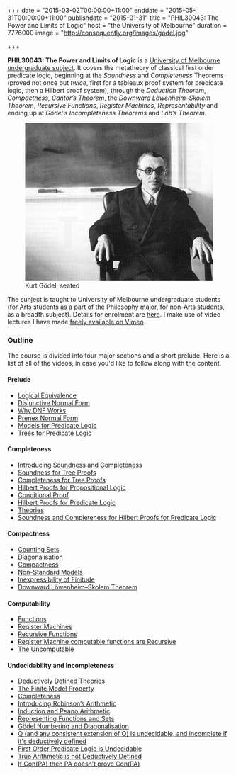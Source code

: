 +++
date = "2015-03-02T00:00:00+11:00"
enddate = "2015-05-31T00:00:00+11:00"
publishdate = "2015-01-31"
title = "PHIL30043: The Power and Limits of Logic"
host = "the University of Melbourne"
duration = 7776000
image = "http://consequently.org/images/godel.jpg"

+++

**<span class="caps">PHIL30043</span>: The Power and Limits of Logic** is a [University of Melbourne undergraduate subject](https://handbook.unimelb.edu.au/view/2015/PHIL30043). It covers the metatheory of classical first order predicate logic, beginning at the *Soundness* and *Completeness* Theorems (proved not once but *twice*, first for a tableaux proof system for predicate logic, then a Hilbert proof system), through the *Deduction Theorem*, *Compactness*, *Cantor&rsquo;s Theorem*, the *Downward L&ouml;wenheim&ndash;Skolem Theorem*, *Recursive Functions*, *Register Machines*, *Representability* and ending up at *G&ouml;del&rsquo;s Incompleteness Theorems* and *L&ouml;b&rsquo;s Theorem*.

<figure>
	<img src="/images/godel.jpg" alt="Kurt Godel, seated">
	<figcaption>Kurt Gödel, seated</figcaption>
</figure>

The sunject is taught to University of Melbourne undergraduate students (for Arts students as a part of the Philosophy major, for non-Arts students, as a breadth subject). Details for enrolment are [here](https://handbook.unimelb.edu.au/view/2015/PHIL30043). I make use of video lectures I have made [freely available on Vimeo](http://vimeo.com/album/2262409).

### Outline

The course is divided into four major sections and a short prelude. Here is a list of all of the videos, in case you'd like to follow along with the content.

#### Prelude

* [Logical Equivalence](http://vimeo.com/album/2262409/video/59401942)
* [Disjunctive Normal Form](http://vimeo.com/album/2262409/video/59403292)
* [Why DNF Works](http://vimeo.com/album/2262409/video/59403535)
* [Prenex Normal Form](http://vimeo.com/album/2262409/video/59463569)
* [Models for Predicate Logic](http://vimeo.com/album/2262409/video/59466141)
* [Trees for Predicate Logic](http://vimeo.com/album/2262409/video/59880539)

#### Completeness


* [Introducing Soundness and Completeness](http://vimeo.com/album/2262409/video/59883806)
* [Soundness for Tree Proofs](http://vimeo.com/album/2262409/video/60249309)
* [Completeness for Tree Proofs](http://vimeo.com/album/2262409/video/60250515)
* [Hilbert Proofs for Propositional Logic](http://vimeo.com/album/2262409/video/61677028)
* [Conditional Proof](http://vimeo.com/album/2262409/video/61685762)
* [Hilbert Proofs for Predicate Logic](http://vimeo.com/album/2262409/video/62221512)
* [Theories](http://vimeo.com/album/2262409/video/103720089)
* [Soundness and Completeness for Hilbert Proofs for Predicate Logic](http://vimeo.com/album/2262409/video/103757399)

#### Compactness

* [Counting Sets](http://vimeo.com/album/2262409/video/63454250)
* [Diagonalisation](http://vimeo.com/album/2262409/video/63454732)
* [Compactness](http://vimeo.com/album/2262409/video/63454732)
* [Non-Standard Models](http://vimeo.com/album/2262409/video/63455121)
* [Inexpressibility of Finitude](http://vimeo.com/album/2262409/video/63462354)
* [Downward L&ouml;wenheim&ndash;Skolem Theorem](http://vimeo.com/album/2262409/video/63462519)

#### Computability

* [Functions](http://vimeo.com/album/2262409/video/64162062)
* [Register Machines](http://vimeo.com/album/2262409/video/64167354)
* [Recursive Functions](http://vimeo.com/album/2262409/video/64207986)
* [Register Machine computable functions are Recursive](http://vimeo.com/album/2262409/video/64435763)
* [The Uncomputable](http://vimeo.com/album/2262409/video/64604717)

#### Undecidability and Incompleteness

* [Deductively Defined Theories](http://vimeo.com/album/2262409/video/65382456)
* [The Finite Model Property](http://vimeo.com/album/2262409/video/65392670)
* [Completeness](http://vimeo.com/album/2262409/video/65393543)
* [Introducing Robinson&rsquo;s Arithmetic](http://vimeo.com/album/2262409/video/65440901)
* [Induction and Peano Arithmetic](http://vimeo.com/album/2262409/video/65442289)
* [Representing Functions and Sets](http://vimeo.com/album/2262409/video/65443650)
* [G&ouml;del Numbering and Diagonalisation](http://vimeo.com/album/2262409/video/65483655)
* [Q (and any consistent extension of Q) is undecidable, and incomplete if it's deductively defined](http://vimeo.com/album/2262409/video/65497886)
* [First Order Predicate Logic is Undecidable](http://vimeo.com/album/2262409/video/65498016)
* [True Arithmetic is not Deductively Defined](http://vimeo.com/album/2262409/video/65501745)
* [If Con(PA) then PA doesn&rsquo;t prove Con(PA)](http://vimeo.com/album/2262409/video/65505372)
